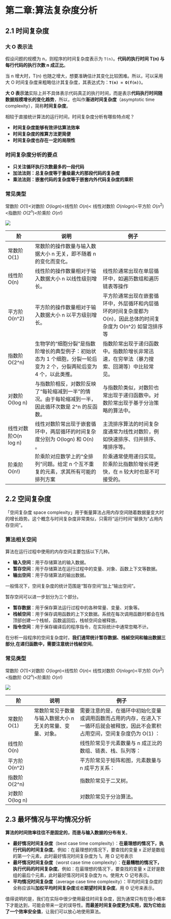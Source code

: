 # 第二章:算法复杂度分析

## 2.1 时间复杂度

### 大 O 表示法

假设问题的规模为 n，则程序的时间复杂度表示为 `T(n)`。**代码的执行时间 T(n) 与每行代码的执行次数 n 成正比**。

当 n 增大时，T(n) 也随之增大，想要准确估计其变化比较困难。所以，可以采用大 O 时间复杂度来粗略估计其复杂度，其表达式为：**`T(n) = O(f(n))`**。

**大 O 表示法**实际上并不具体表示代码真正的执行时间，而是表示**代码执行时间随数据规模增长的变化趋势**，所以，也叫作**渐进时间复杂度**（asymptotic time complexity），简称**时间复杂度**。

相较于直接统计算法的运行时间，时间复杂度分析有哪些特点呢？

- **时间复杂度能够有效评估算法效率**
- **时间复杂度的推算方法更简便**
- **时间复杂度也存在一定的局限性**



### 时间复杂度分析的要点

- **只关注循环执行次数最多的一段代码**
- **加法法则：总复杂度等于量级最大的那段代码的复杂度**
- **乘法法则：嵌套代码的复杂度等于嵌套内外代码复杂度的乘积**





### 常见类型

常数阶 $O(1)$<对数阶 $O(logn)$<线性阶 $O(n)$< 线性对数阶 $O(nlogn)$<平方阶 $O(n^2)$<指数阶 $O(2^n)$<阶乘阶 $O(n!)$



[![](https://www.hello-algo.com/chapter_computational_complexity/time_complexity.assets/time_complexity_common_types.png)](https://www.hello-algo.com/chapter_computational_complexity/time_complexity.assets/time_complexity_common_types.png)

| 阶                   | 说明                                                         | 例子                                                         |
| -------------------- | ------------------------------------------------------------ | ------------------------------------------------------------ |
| 常数阶 O(1)          | 常数阶的操作数量与输入数据大小 n 无关，即不随着 n 的变化而变化。 |                                                              |
| 线性阶 O(n)          | 线性阶的操作数量相对于输入数据大小 n 以线性级别增长。        | 线性阶通常出现在单层循环中，如遍历数组和遍历链表等操作       |
| 平方阶 O(n^2)        | 平方阶的操作数量相对于输入数据大小 n 以平方级别增长。        | 平方阶通常出现在嵌套循环中，外层循环和内层循环的时间复杂度都为 O(n)，因此总体的时间复杂度为 O(n^2) 如冒泡排序等 |
| 指数阶 O(2^n)        | 生物学的“细胞分裂”是指数阶增长的典型例子：初始状态为 1 个细胞，分裂一轮后变为 2 个，分裂两轮后变为 4 个，以此类推。 | 指数阶常出现于递归函数中。指数阶增长非常迅速，在穷举法（暴力搜索、回溯等）中比较常见。 |
| 对数阶 O(log n)      | 与指数阶相反，对数阶反映了“每轮缩减到一半”的情况。由于每轮缩减到一半，因此循环次数是 2^n 的反函数。 | 与指数阶类似，对数阶也常出现于递归函数中。对数阶常出现于基于分治策略的算法中。 |
| 线性对数阶O(n log n) | 线性对数阶常出现于嵌套循环中，两层循环的时间复杂度分别为 O(log⁡n) 和 O(n) 。 | 主流排序算法的时间复杂度通常为线性对数阶，例如快速排序、归并排序、堆排序等。 |
| 阶乘阶O(n!)          | 阶乘阶对应数学上的“全排列”问题。给定 n 个互不重复的元素，求其所有可能的排列方案 | 阶乘通常使用递归实现。阶乘阶比指数阶增长得更快，在 n 较大时也是不可接受的。 |





## 2.2 空间复杂度

「空间复杂度 space complexity」用于衡量算法占用内存空间随着数据量变大时的增长趋势。这个概念与时间复杂度非常类似，只需将“运行时间”替换为“占用内存空间”。

### 算法相关空间

算法在运行过程中使用的内存空间主要包括以下几种。

- **输入空间**：用于存储算法的输入数据。
- **暂存空间**：用于存储算法在运行过程中的变量、对象、函数上下文等数据。
- **输出空间**：用于存储算法的输出数据。

一般情况下，空间复杂度的统计范围是“暂存空间”加上“输出空间”。

暂存空间可以进一步划分为三个部分。

- **暂存数据**：用于保存算法运行过程中的各种常量、变量、对象等。
- **栈帧空间**：用于保存调用函数的上下文数据。系统在每次调用函数时都会在栈顶部创建一个栈帧，函数返回后，栈帧空间会被释放。
- **指令空间**：用于保存编译后的程序指令，在实际统计中通常忽略不计。

在分析一段程序的空间复杂度时，**我们通常统计暂存数据、栈帧空间和输出数据三部分,在递归函数中，需要注意统计栈帧空间**。

### 常见类型

常数阶 $O(1)$<对数阶 $O(logn)$<线性阶 $O(n)$< 线性对数阶 $O(nlogn)$<平方阶 $O(n^2)$<指数阶 $O(2^n)$<阶乘阶 $O(n!)$

[![](https://www.hello-algo.com/chapter_computational_complexity/space_complexity.assets/space_complexity_common_types.png)](https://www.hello-algo.com/chapter_computational_complexity/space_complexity.assets/space_complexity_common_types.png)

| 阶              | 说明                                                      | 例子                                                         |
| --------------- | --------------------------------------------------------- | ------------------------------------------------------------ |
| 常数阶 O(1)     | 常数阶常见于数量与输入数据大小 n 无关的常量、变量、对象。 | 需要注意的是，在循环中初始化变量或调用函数而占用的内存，在进入下一循环后就会被释放，因此不会累积占用空间，空间复杂度仍为 O(1) ： |
| 线性阶 O(n)     |                                                           | 线性阶常见于元素数量与 n 成正比的数组、链表、栈、队列等：    |
| 平方阶 O(n^2)   |                                                           | 平方阶常见于矩阵和图，元素数量与 n 成平方关系：              |
| 指数阶 O(2^n)   |                                                           | 指数阶常见于二叉树。                                         |
| 对数阶 O(log n) |                                                           | 对数阶常见于分治算法。                                       |



## 2.3 最坏情况与平均情况分析

**算法的时间效率往往不是固定的，而是与输入数据的分布有关**。

- **最好情况时间复杂度**（best case time complexity）：**在最理想的情况下，执行代码的时间复杂度**。例如：在最理想的情况下，要查找的变量 x 正好是数组的第一个元素，此时最好情况时间复杂度为 1。用 Ω 记号表示
- **最坏情况时间复杂度**（worst case time complexity）：**在最糟糕的情况下，执行代码的时间复杂度**。例如：在最理想的情况下，要查找的变量 x 正好是数组的最后个元素，此时最好情况时间复杂度为 n。使用大 O 记号表示。
- **平均情况时间复杂度**（average case time complexity）：平均时间复杂度的全称应该叫**加权平均时间复杂度**或者**期望时间复杂度**。用 Θ 记号来表示。

值得说明的是，我们在实际中很少使用最佳时间复杂度，因为通常只有在很小概率下才能达到，可能会带来一定的误导性。**而最差时间复杂度更为实用，因为它给出了一个效率安全值**，让我们可以放心地使用算法。

